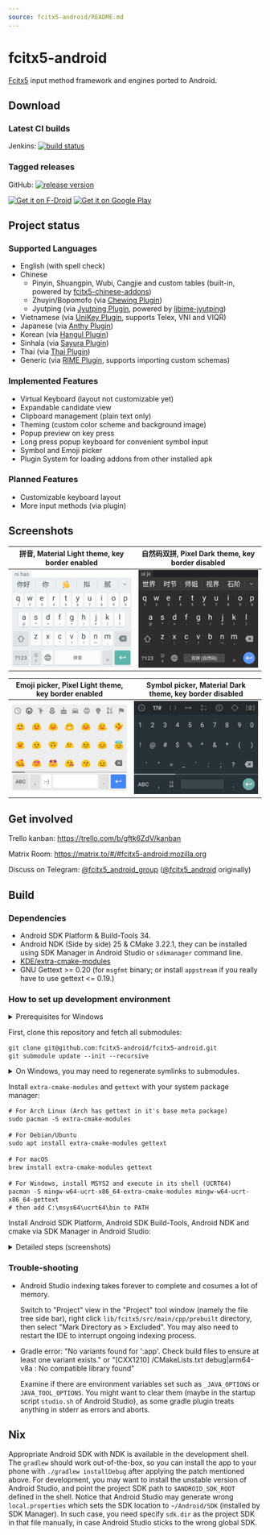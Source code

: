 ```yaml
---
source: fcitx5-android/README.md
---
```


# fcitx5-android

[Fcitx5](https://github.com/fcitx/fcitx5) input method framework and engines ported to Android.

## Download

### Latest CI builds

Jenkins: [![build status](https://img.shields.io/jenkins/build.svg?jobUrl=https://jenkins.fcitx-im.org/job/android/job/fcitx5-android/)](https://jenkins.fcitx-im.org/job/android/job/fcitx5-android/)

### Tagged releases

GitHub: [![release version](https://img.shields.io/github/v/release/fcitx5-android/fcitx5-android)](https://github.com/fcitx5-android/fcitx5-android/releases)

[<img src="https://fdroid.gitlab.io/artwork/badge/get-it-on.png" alt="Get it on F-Droid" width="207" height="80">](https://f-droid.org/packages/org.fcitx.fcitx5.android)
[<img alt="Get it on Google Play" src="https://play.google.com/intl/en_us/badges/static/images/badges/en_badge_web_generic.png" width="207" height="80">](https://play.google.com/store/apps/details?id=org.fcitx.fcitx5.android)

## Project status

### Supported Languages

- English (with spell check)
- Chinese
  - Pinyin, Shuangpin, Wubi, Cangjie and custom tables (built-in, powered by [fcitx5-chinese-addons](https://github.com/fcitx/fcitx5-chinese-addons))
  - Zhuyin/Bopomofo (via [Chewing Plugin](https://github.com/fcitx5-android/fcitx5-android/tree/master/plugin/chewing))
  - Jyutping (via [Jyutping Plugin](https://github.com/fcitx5-android/fcitx5-android/tree/master/plugin/jyutping/), powered by [libime-jyutping](https://github.com/fcitx/libime-jyutping))
- Vietnamese (via [UniKey Plugin](https://github.com/fcitx5-android/fcitx5-android/tree/master/plugin/unikey), supports Telex, VNI and VIQR)
- Japanese (via [Anthy Plugin](https://github.com/fcitx5-android/fcitx5-android/tree/master/plugin/anthy))
- Korean (via [Hangul Plugin](https://github.com/fcitx5-android/fcitx5-android/tree/master/plugin/hangul))
- Sinhala (via [Sayura Plugin](https://github.com/fcitx5-android/fcitx5-android/tree/master/plugin/sayura))
- Thai (via [Thai Plugin](https://github.com/fcitx5-android/fcitx5-android/tree/master/plugin/thai))
- Generic (via [RIME Plugin](https://github.com/fcitx5-android/fcitx5-android/tree/master/plugin/rime), supports importing custom schemas)

### Implemented Features

- Virtual Keyboard (layout not customizable yet)
- Expandable candidate view
- Clipboard management (plain text only)
- Theming (custom color scheme and background image)
- Popup preview on key press
- Long press popup keyboard for convenient symbol input
- Symbol and Emoji picker
- Plugin System for loading addons from other installed apk

### Planned Features

- Customizable keyboard layout
- More input methods (via plugin)

## Screenshots

|拼音, Material Light theme, key border enabled|自然码双拼, Pixel Dark theme, key border disabled|
|:-:|:-:|
|<img src="./images/13914967/bd429247-62d9-4c78-bab8-70ef3ce47588.png" width="360px">|<img src="./images/13914967/3ae969c1-7ed0-4f92-a5df-19dc8c90a8c3.png" width="360px">|

|Emoji picker, Pixel Light theme, key border enabled|Symbol picker, Material Dark theme, key border disabled|
|:-:|:-:|
|<img src="./images/13914967/202181845-6a5f6bb2-a877-468c-851a-fd7e66e64ed4.png" width="360px">|<img src="./images/13914967/202181861-dd253439-1d5e-4f5f-9535-934f28796a6b.png" width="360px">|

## Get involved

Trello kanban: https://trello.com/b/gftk6ZdV/kanban

Matrix Room: https://matrix.to/#/#fcitx5-android:mozilla.org

Discuss on Telegram: [@fcitx5_android_group](https://t.me/fcitx5_android_group) ([@fcitx5_android](https://t.me/fcitx5_android) originally)

## Build

### Dependencies

- Android SDK Platform & Build-Tools 34.
- Android NDK (Side by side) 25 & CMake 3.22.1, they can be installed using SDK Manager in Android Studio or `sdkmanager` command line.
- [KDE/extra-cmake-modules](https://github.com/KDE/extra-cmake-modules)
- GNU Gettext >= 0.20 (for `msgfmt` binary; or install `appstream` if you really have to use gettext <= 0.19.)

### How to set up development environment

<details>
<summary>Prerequisites for Windows</summary>

- Enable [Developer Mode](https://learn.microsoft.com/en-us/windows/apps/get-started/enable-your-device-for-development) so that symlinks can be created without administrator privilege.

- Enable symlink support for `git`:

    ```shell
    git config --global core.symlinks true
    ```

</details>

First, clone this repository and fetch all submodules:

```shell
git clone git@github.com:fcitx5-android/fcitx5-android.git
git submodule update --init --recursive
```

<details>
<summary>On Windows, you may need to regenerate symlinks to submodules.</summary>

Run in PowerShell:

```powershell
Remove-Item -Recurse app/src/main/assets/usr/share, plugin/hangul/src/main/assets/usr/share/libhangul, plugin/chewing/src/main/assets/usr/share/libchewing, plugin/jyutping/src/main/assets/usr/share/libime
```

Or Command Prompt:

```bat
RD /S /Q app\src\main\assets\usr\share plugin\hangul\src\main\assets\usr\share\libhangul plugin\chewing\src\main\assets\usr\share\libchewing plugin\jyutping\src\main\assets\usr\share\libime
```

Then let `git` regenerate symlinks:

```shell
git checkout -- .
```

</details>

Install `extra-cmake-modules` and `gettext` with your system package manager:

```shell
# For Arch Linux (Arch has gettext in it's base meta package)
sudo pacman -S extra-cmake-modules

# For Debian/Ubuntu
sudo apt install extra-cmake-modules gettext

# For macOS
brew install extra-cmake-modules gettext

# For Windows, install MSYS2 and execute in its shell (UCRT64)
pacman -S mingw-w64-ucrt-x86_64-extra-cmake-modules mingw-w64-ucrt-x86_64-gettext
# then add C:\msys64\ucrt64\bin to PATH
```

Install Android SDK Platform, Android SDK Build-Tools, Android NDK and cmake via SDK Manager in Android Studio:

<details>
<summary>Detailed steps (screenshots)</summary>

**Note:** These screenshots are for references and the versions in them may be out of date.
The current recommended versions are recorded in [Versions.kt](build-logic/convention/src/main/kotlin/Versions.kt) file.

![Open SDK Manager](./images/13914967/202184493-3ee1546b-0a83-4cc9-9e41-d20b0904a0cf.png)

![Install SDK Platform](./images/13914967/202184534-340a9e7c-7c42-49bd-9cf5-1ec9dcafcf32.png)

![Install SDK Build-Tools](./images/13914967/202185945-0c7a9f39-1fcc-4018-9c81-b3d2bf1c2d3f.png)

![Install NDK](./images/13914967/202185601-0cf877ea-e148-4b88-bd2f-70533189b3d4.png)

![Install CMake](./images/13914967/202184655-3c1ab47c-432f-4bd7-a508-92096482de50.png)

</details>

### Trouble-shooting

- Android Studio indexing takes forever to complete and cosumes a lot of memory.

    Switch to "Project" view in the "Project" tool window (namely the file tree side bar), right click `lib/fcitx5/src/main/cpp/prebuilt` directory, then select "Mark Directory as > Excluded". You may also need to restart the IDE to interrupt ongoing indexing process.

- Gradle error: "No variants found for ':app'. Check build files to ensure at least one variant exists." or "[CXX1210] <whatever>/CMakeLists.txt debug|arm64-v8a : No compatible library found"

    Examine if there are environment variables set such as `_JAVA_OPTIONS` or `JAVA_TOOL_OPTIONS`. You might want to clear them (maybe in the startup script `studio.sh` of Android Studio), as some gradle plugin treats anything in stderr as errors and aborts.

## Nix

Appropriate Android SDK with NDK is available in the development shell.  The `gradlew` should work out-of-the-box, so you can install the app to your phone with `./gradlew installDebug` after applying the patch mentioned above. For development, you may want to install the unstable version of Android Studio, and point the project SDK path to `$ANDROID_SDK_ROOT` defined in the shell. Notice that Android Studio may generate wrong `local.properties` which sets the SDK location to `~/Android/SDK` (installed by SDK Manager). In such case, you need specify `sdk.dir` as the project SDK in that file manually, in case Android Studio sticks to the wrong global SDK.
